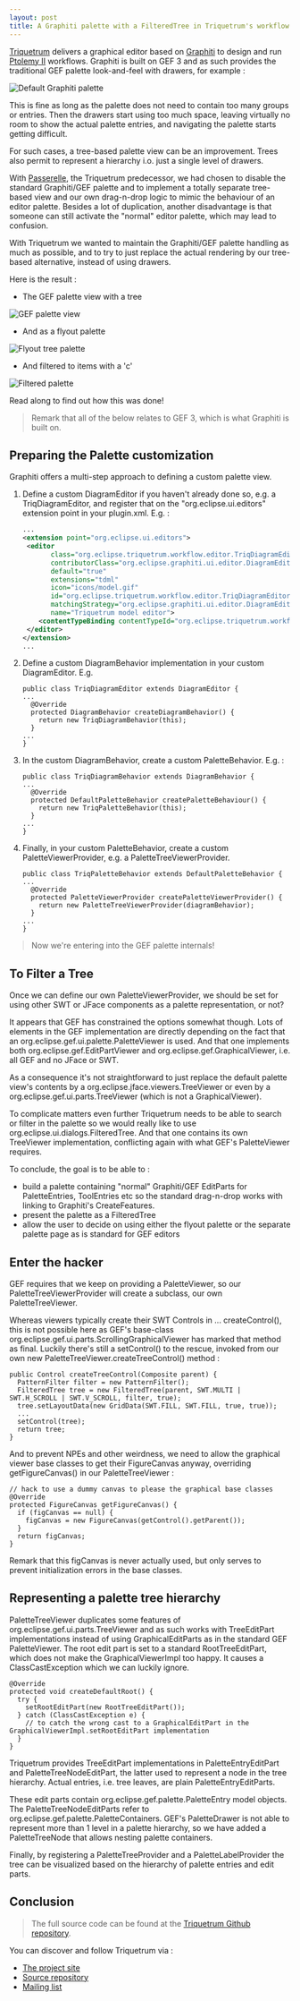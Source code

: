 ```yaml
---
layout: post
title: A Graphiti palette with a FilteredTree in Triquetrum's workflow editor
---
```



[Triquetrum](https://projects.eclipse.org/projects/technology.triquetrum) delivers a graphical editor based on [Graphiti](https://eclipse.org/graphiti/) to design and run [Ptolemy II](http://ptolemy.eecs.berkeley.edu/ptolemyII/) workflows. Graphiti is built on GEF 3 and as such provides the traditional GEF palette look-and-feel with drawers, for example :

![Default Graphiti palette](../images/DefaultGraphitiPalette.JPG "default graphiti palette")

This is fine as long as the palette does not need to contain too many groups or entries. Then the drawers start using too much space, leaving virtually no room to show the actual palette entries, and navigating the palette starts getting difficult.

For such cases, a tree-based palette view can be an improvement. Trees also permit to represent a hierarchy i.o. just a single level of drawers.

With [Passerelle](https://github.com/eclipselabs/passerelle), the Triquetrum predecessor, we had chosen to disable the standard Graphiti/GEF palette and to implement a totally separate tree-based view and our own drag-n-drop logic to mimic the behaviour of an editor palette. Besides a lot of duplication, another disadvantage is that someone can still activate the "normal" editor palette, which may lead to confusion.

With Triquetrum we wanted to maintain the Graphiti/GEF palette handling as much as possible, and to try to just replace the actual rendering by our tree-based alternative, instead of using drawers.

Here is the result :

* The GEF palette view with a tree

![GEF palette view](../images/PaletteTreeView.JPG "GEF palette view")

* And as a flyout palette

![Flyout tree palette](../images/PaletteTreeFlyout.JPG "flyout tree palette")


* And filtered to items with a 'c'

![Filtered palette](../images/PaletteTreeFilter.JPG "Filtered palette")


Read along to find out how this was done!

> Remark that all of the below relates to GEF 3, which is what Graphiti is built on.

## Preparing the Palette customization
Graphiti offers a multi-step approach to defining a custom palette view.

1. Define a custom DiagramEditor if you haven't already done so, e.g. a TriqDiagramEditor, and register that on the "org.eclipse.ui.editors" extension point in your plugin.xml. E.g. :

   ```xml
   ...
   <extension point="org.eclipse.ui.editors">
    <editor
          class="org.eclipse.triquetrum.workflow.editor.TriqDiagramEditor"
          contributorClass="org.eclipse.graphiti.ui.editor.DiagramEditorActionBarContributor"
          default="true"
          extensions="tdml"
          icon="icons/model.gif"
          id="org.eclipse.triquetrum.workflow.editor.TriqDiagramEditor"
          matchingStrategy="org.eclipse.graphiti.ui.editor.DiagramEditorMatchingStrategy"
          name="Triquetrum model editor">
       <contentTypeBinding contentTypeId="org.eclipse.triquetrum.workflow.model" />
    </editor>
   </extension>
   ...
   ```
2. Define a custom DiagramBehavior implementation in your custom DiagramEditor. E.g.

   ```
   public class TriqDiagramEditor extends DiagramEditor {
   ...
     @Override
     protected DiagramBehavior createDiagramBehavior() {
       return new TriqDiagramBehavior(this);
     }
   ...
   }
   ```
3. In the custom DiagramBehavior, create a custom PaletteBehavior. E.g. :

   ```
   public class TriqDiagramBehavior extends DiagramBehavior {
   ...
     @Override
     protected DefaultPaletteBehavior createPaletteBehaviour() {
       return new TriqPaletteBehavior(this);
     }
   ...
   }
   ```
4. Finally, in your custom PaletteBehavior, create a custom PaletteViewerProvider, e.g. a PaletteTreeViewerProvider.

   ```
   public class TriqPaletteBehavior extends DefaultPaletteBehavior {
   ...
     @Override
     protected PaletteViewerProvider createPaletteViewerProvider() {
       return new PaletteTreeViewerProvider(diagramBehavior);
     }
   ...
   }
   ```

> Now we're entering into the GEF palette internals!


## To Filter a Tree
Once we can define our own PaletteViewerProvider, we should be set for using other SWT or JFace components as a palette representation, or not?

It appears that GEF has constrained the options somewhat though. Lots of elements in the GEF implementation are directly depending on the fact that an org.eclipse.gef.ui.palette.PaletteViewer is used. And that one implements both org.eclipse.gef.EditPartViewer and org.eclipse.gef.GraphicalViewer, i.e. all GEF and no JFace or SWT.

As a consequence it's not straightforward to just replace the default palette view's contents by a org.eclipse.jface.viewers.TreeViewer or even by a org.eclipse.gef.ui.parts.TreeViewer (which is not a GraphicalViewer).

To complicate matters even further Triquetrum needs to be able to search or filter in the palette so we would really like to use org.eclipse.ui.dialogs.FilteredTree. And that one contains its own TreeViewer implementation, conflicting again with what GEF's PaletteViewer requires.

To conclude, the goal is to be able to :
* build a palette containing "normal" Graphiti/GEF EditParts for PaletteEntries, ToolEntries etc so the standard drag-n-drop works with linking to Graphiti's CreateFeatures.
* present the palette as a FilteredTree
* allow the user to decide on using either the flyout palette or the separate palette page as is standard for GEF editors

## Enter the hacker
GEF requires that we keep on providing a PaletteViewer, so our PaletteTreeViewerProvider will create a subclass, our own PaletteTreeViewer.

Whereas viewers typically create their SWT Controls in ... createControl(), this is not possible here as GEF's base-class org.eclipse.gef.ui.parts.ScrollingGraphicalViewer has marked that method as final. Luckily there's still a setControl() to the rescue, invoked from our own new PaletteTreeViewer.createTreeControl() method :

   ```
   public Control createTreeControl(Composite parent) {
     PatternFilter filter = new PatternFilter();
     FilteredTree tree = new FilteredTree(parent, SWT.MULTI | SWT.H_SCROLL | SWT.V_SCROLL, filter, true);
     tree.setLayoutData(new GridData(SWT.FILL, SWT.FILL, true, true));
     ...
     setControl(tree);
     return tree;
   }
   ```

And to prevent NPEs and other weirdness, we need to allow the graphical viewer base classes to get their FigureCanvas anyway, overriding getFigureCanvas() in our PaletteTreeViewer :

   ```
   // hack to use a dummy canvas to please the graphical base classes
   @Override
   protected FigureCanvas getFigureCanvas() {
     if (figCanvas == null) {
       figCanvas = new FigureCanvas(getControl().getParent());
     }
     return figCanvas;
   }
   ```

Remark that this figCanvas is never actually used, but only serves to prevent initialization errors in the base classes.

## Representing a palette tree hierarchy
PaletteTreeViewer duplicates some features of org.eclipse.gef.ui.parts.TreeViewer and as such works with TreeEditPart implementations instead of using GraphicalEditParts as in the standard GEF PaletteViewer. The root edit part is set to a standard RootTreeEditPart, which does not make the GraphicalViewerImpl too happy. It causes a ClassCastException which we can luckily ignore.

   ```
   @Override
   protected void createDefaultRoot() {
     try {
       setRootEditPart(new RootTreeEditPart());
     } catch (ClassCastException e) {
       // to catch the wrong cast to a GraphicalEditPart in the GraphicalViewerImpl.setRootEditPart implementation
     }
   }
   ```


Triquetrum provides TreeEditPart implementations in PaletteEntryEditPart and PaletteTreeNodeEditPart, the latter used to represent a node in the tree hierarchy. Actual entries, i.e. tree leaves, are plain PaletteEntryEditParts.

These edit parts contain org.eclipse.gef.palette.PaletteEntry model objects. The PaletteTreeNodeEditParts refer to org.eclipse.gef.palette.PaletteContainers. GEF's PaletteDrawer is not able to represent more than 1 level in a palette hierarchy, so we have added a PaletteTreeNode that allows nesting palette containers.

Finally, by registering a PaletteTreeProvider and a PaletteLabelProvider the tree can be visualized based on the hierarchy of palette entries and edit parts.

## Conclusion


> The full source code can be found at the [Triquetrum Github repository](https://github.com/eclipse/triquetrum).

You can discover and follow Triquetrum via :
* [The project site](https://projects.eclipse.org/projects/technology.triquetrum)
* [Source repository](https://github.com/eclipse/triquetrum)
* [Mailing list](https://dev.eclipse.org/mailman/listinfo/triquetrum-dev)

